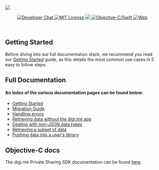 ![](https://i.imgur.com/zAHoOwe.png)

<p align="center">
    <a href="https://digime-api.slack.com/">
        <img src="https://img.shields.io/badge/chat-slack-blueviolet.svg" alt="Developer Chat">
    </a>
    <a href="LICENSE">
        <img src="https://img.shields.io/badge/license-apache 2.0-blue.svg" alt="MIT License">
    </a>
    <a href="#">
    	<img src="https://img.shields.io/badge/build-passing-brightgreen.svg" 
    </a>
    <a href="https://swift.org">
        <img src="https://img.shields.io/badge/language-objectivec/swift-orange.svg" alt="Objective-C/Swift">
    </a>
    <a href="https://twitter.com/codevapor">
        <img src="https://img.shields.io/badge/web-digi.me-red.svg" alt="Web">
    </a>
</p>

<br>


## Getting Started

Before diving into our full documentation stack, we recommend you read our [Getting Started](https://github.com/digime/digime-sdk-android/blob/master/README.md) guide, as this details the most common use cases in 5 easy to follow steps.

## Full Documentation

#### An index of the various documentation pages can be found below:

- [Getting Started](../README.md)
- [Migration Guide](Migration%20Tips.md)
- [Handling errors](Error%20Handling.md)
- [Retrieving data without the digi.me app](Guest%20Consent.md)
- [Dealing with non-JSON data types]()
- [Retrieving a subset of data]()
- [Pushing data into a user's library]()

## Objective-C docs

The digi.me Private Sharing SDK documentation can be found [here](objc/index.html).